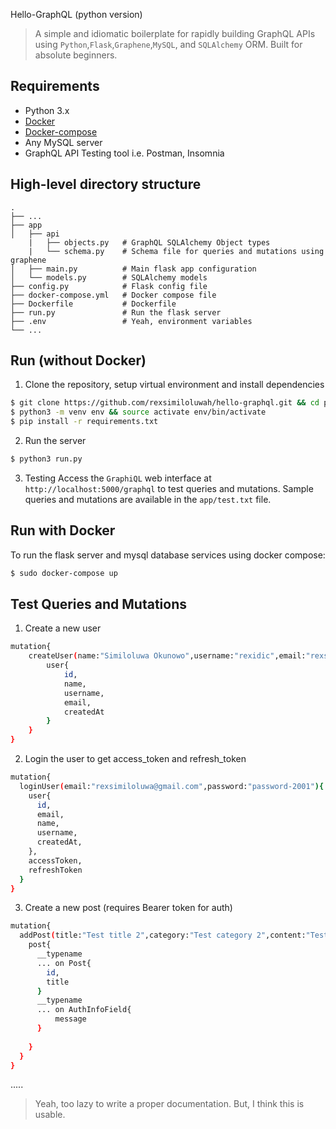 Hello-GraphQL (python version)
> A simple and idiomatic boilerplate for rapidly building GraphQL APIs using `Python`,`Flask`,`Graphene`,`MySQL`, and `SQLAlchemy` ORM. Built for absolute beginners.

## Requirements 
- Python 3.x
- [Docker](https://docs.docker.com/)
- [Docker-compose](https://docs.docker.com/compose/)
- Any MySQL server 
- GraphQL API Testing tool i.e. Postman, Insomnia


## High-level directory structure 
    .
    ├── ...
    ├── app                   
    │   ├── api
        |   ├── objects.py   # GraphQL SQLAlchemy Object types          
        |   └── schema.py    # Schema file for queries and mutations using graphene        
    │   ├── main.py          # Main flask app configuration                  
    │   └── models.py        # SQLAlchemy models    
    ├── config.py            # Flask config file 
    ├── docker-compose.yml   # Docker compose file
    ├── Dockerfile           # Dockerfile
    ├── run.py               # Run the flask server
    ├── .env                 # Yeah, environment variables  
    └── ...

## Run (without Docker)

1. Clone the repository, setup virtual environment and install dependencies
```bash
$ git clone https://github.com/rexsimiloluwah/hello-graphql.git && cd python 
$ python3 -m venv env && source activate env/bin/activate 
$ pip install -r requirements.txt
```

2. Run the server 
```bash
$ python3 run.py
```

3. Testing 
Access the `GraphiQL` web interface at `http://localhost:5000/graphql` to test queries and mutations. Sample queries and mutations are available in the `app/test.txt` file. 

## Run with Docker 

To run the flask server and mysql database services using docker compose: 

```bash
$ sudo docker-compose up
```

## Test Queries and Mutations 
1. Create a new user 
```bash
mutation{
    createUser(name:"Similoluwa Okunowo",username:"rexidic",email:"rexsimiloluwa@gmail.com",password:"password-2001",bio:"Crazy dude | Sofware Engineer"){
        user{
            id,
            name,
            username,
            email,
            createdAt
        }
    }
}
```

2. Login the user to get access_token and refresh_token 
```bash
mutation{
  loginUser(email:"rexsimiloluwa@gmail.com",password:"password-2001"){
    user{
      id,
      email,
      name,
      username,
      createdAt,
    },
    accessToken,
    refreshToken
  }
}
```

3. Create a new post (requires Bearer token for auth)
```bash
mutation{
  addPost(title:"Test title 2",category:"Test category 2",content:"Test content 2",tags:["tag1","tag2"],){
    post{
      __typename 
      ... on Post{
        id,
        title
      }
      __typename
      ... on AuthInfoField{
          message
      }
      
    }
  }
}
```
..... 


> Yeah, too lazy to write a proper documentation. But, I think this is usable. 